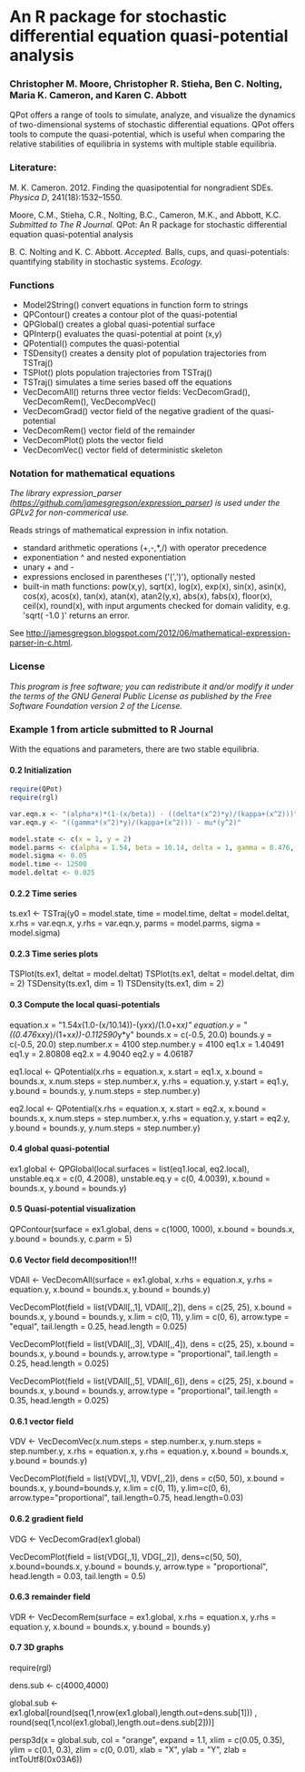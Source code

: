 # An R package for stochastic differential equation quasi-potential analysis

### Christopher M. Moore, Christopher R. Stieha, Ben C. Nolting, Maria K. Cameron, and Karen C. Abbott

QPot offers a range of tools to simulate, analyze, and visualize the dynamics of two-dimensional systems of stochastic differential equations.  QPot offers tools to compute the quasi-potential, which is useful when comparing the relative stabilities of equilibria in systems with multiple stable equilibria. 

### Literature: ###

M. K. Cameron. 2012. Finding the quasipotential for nongradient SDEs. *Physica D*, 241(18):1532–1550.

Moore, C.M., Stieha, C.R., Nolting, B.C., Cameron, M.K., and Abbott, K.C. *Submitted to The R Journal.* QPot: An R package for stochastic differential equation quasi-potential analysis

B. C. Nolting and K. C. Abbott. *Accepted.* Balls, cups, and quasi-potentials: quantifying stability in stochastic systems. *Ecology.*

### Functions ###

* Model2String()	convert equations in function form to strings
* QPContour()		creates a contour plot of the quasi-potential
* QPGlobal()		creates a global quasi-potential surface
* QPInterp()		evaluates the quasi-potential at point (x,y)
* QPotential()	computes the quasi-potential 
* TSDensity()		creates a density plot of population trajectories from TSTraj()
* TSPlot()		plots population trajectories from TSTraj()
* TSTraj()		simulates a time series based off the equations
* VecDecomAll()	returns three vector fields: VecDecomGrad(), VecDecomRem(), VecDecompVec()
* VecDecomGrad()	vector field of the negative gradient of the quasi-potential
* VecDecomRem()	vector field of the remainder
* VecDecomPlot()	plots the vector field
* VecDecomVec()	vector field of deterministic skeleton

### Notation for mathematical equations ###

*The library expression_parser (https://github.com/jamesgregson/expression_parser) is used under the GPLv2 for non-commerical use.*

Reads strings of mathematical expression in infix notation.  
* standard arithmetic operations (+,-,*,/) with operator precedence
* exponentiation ^ and nested exponentiation
* unary + and -
* expressions enclosed in parentheses ('(',')'), optionally nested
* built-in math functions: pow(x,y), sqrt(x), log(x), exp(x), sin(x), asin(x), cos(x), acos(x), tan(x), atan(x), atan2(y,x), abs(x), fabs(x), floor(x), ceil(x), round(x), with input arguments checked for domain validity, e.g. 'sqrt( -1.0 )' returns an error.

See http://jamesgregson.blogspot.com/2012/06/mathematical-expression-parser-in-c.html.

### License ###
 
*This program is free software; you can redistribute it and/or modify it under the terms of the GNU General Public License as published by the Free Software Foundation version 2 of the License.*

### Example 1 from article submitted to R Journal ###

With the equations and parameters, there are two stable equilibria.

#### 0.2 Initialization ####
```R
require(QPot)
require(rgl)

var.eqn.x <- "(alpha*x)*(1-(x/beta)) - ((delta*(x^2)*y)/(kappa+(x^2)))"
var.eqn.y <- "((gamma*(x^2)*y)/(kappa+(x^2))) - mu*(y^2)"

model.state <- c(x = 1, y = 2)
model.parms <- c(alpha = 1.54, beta = 10.14, delta = 1, gamma = 0.476, kappa = 1, mu = 0.112509)
model.sigma <- 0.05
model.time <- 12500
model.deltat <- 0.025
```
#### 0.2.2 Time series ####

ts.ex1 <- TSTraj(y0 = model.state, time = model.time, deltat = model.deltat, x.rhs = var.eqn.x, y.rhs = var.eqn.y, parms = model.parms, sigma = model.sigma)

#### 0.2.3 Time series plots ####
TSPlot(ts.ex1, deltat = model.deltat)
TSPlot(ts.ex1, deltat = model.deltat, dim = 2)
TSDensity(ts.ex1, dim = 1)
TSDensity(ts.ex1, dim = 2)

#### 0.3 Compute the local quasi-potentials ####
equation.x = "1.54*x*(1.0-(x/10.14))-(y*x*x)/(1.0+x*x)"
equation.y = "((0.476*x*x*y)/(1+x*x))-0.112590*y*y"
bounds.x = c(-0.5, 20.0)
bounds.y = c(-0.5, 20.0)
step.number.x = 4100
step.number.y = 4100
eq1.x = 1.40491
eq1.y = 2.80808
eq2.x = 4.9040
eq2.y = 4.06187

eq1.local <- QPotential(x.rhs = equation.x, x.start = eq1.x, x.bound = bounds.x, x.num.steps = step.number.x, y.rhs = equation.y, y.start = eq1.y,  y.bound = bounds.y, y.num.steps = step.number.y)

eq2.local <- QPotential(x.rhs = equation.x, x.start = eq2.x, x.bound = bounds.x, x.num.steps = step.number.x, y.rhs = equation.y, y.start = eq2.y, y.bound = bounds.y, y.num.steps = step.number.y)


#### 0.4 global quasi-potential ####
ex1.global <- QPGlobal(local.surfaces = list(eq1.local, eq2.local), unstable.eq.x = c(0, 4.2008), unstable.eq.y = c(0, 4.0039), x.bound = bounds.x, y.bound = bounds.y)


#### 0.5 Quasi-potential visualization ####
QPContour(surface = ex1.global, dens = c(1000, 1000), x.bound = bounds.x, y.bound = bounds.y, c.parm = 5)

#### 0.6 Vector field decomposition!!! ####

VDAll <- VecDecomAll(surface = ex1.global, x.rhs = equation.x, y.rhs = equation.y, x.bound = bounds.x, y.bound = bounds.y)

VecDecomPlot(field = list(VDAll[,,1], VDAll[,,2]), dens = c(25, 25), x.bound = bounds.x, y.bound = bounds.y, x.lim = c(0, 11), y.lim = c(0, 6), arrow.type = "equal", tail.length = 0.25, head.length = 0.025)

VecDecomPlot(field = list(VDAll[,,3], VDAll[,,4]), dens = c(25, 25), x.bound = bounds.x, y.bound = bounds.y, arrow.type = "proportional", tail.length = 0.25, head.length = 0.025)

VecDecomPlot(field = list(VDAll[,,5], VDAll[,,6]), dens = c(25, 25), x.bound = bounds.x, y.bound = bounds.y, arrow.type = "proportional", tail.length = 0.35, head.length = 0.025)


#### 0.6.1 vector field ####
VDV <- VecDecomVec(x.num.steps = step.number.x, y.num.steps = step.number.y, x.rhs = equation.x, y.rhs = equation.y, x.bound = bounds.x, y.bound = bounds.y)

VecDecomPlot(field = list(VDV[,,1], VDV[,,2]), dens = c(50, 50), x.bound = bounds.x, y.bound=bounds.y, x.lim = c(0, 11), y.lim=c(0, 6), arrow.type="proportional", tail.length=0.75, head.length=0.03)

#### 0.6.2 gradient field ####	
VDG <- VecDecomGrad(ex1.global)

VecDecomPlot(field = list(VDG[,,1], VDG[,,2]), dens=c(50, 50), x.bound=bounds.x, y.bound = bounds.y, arrow.type = "proportional", head.length = 0.03, tail.length = 0.5)

#### 0.6.3 remainder field ####
VDR <- VecDecomRem(surface = ex1.global, x.rhs = equation.x, y.rhs = equation.y, x.bound = bounds.x, y.bound = bounds.y)

#### 0.7 3D graphs ####
require(rgl)

dens.sub <- c(4000,4000)

global.sub <- ex1.global[round(seq(1,nrow(ex1.global),length.out=dens.sub[1])) , round(seq(1,ncol(ex1.global),length.out=dens.sub[2]))]

persp3d(x = global.sub, col = "orange", expand = 1.1, xlim = c(0.05, 0.35), ylim = c(0.1, 0.3), zlim = c(0, 0.01), xlab = "X", ylab = "Y", zlab = intToUtf8(0x03A6))

 


